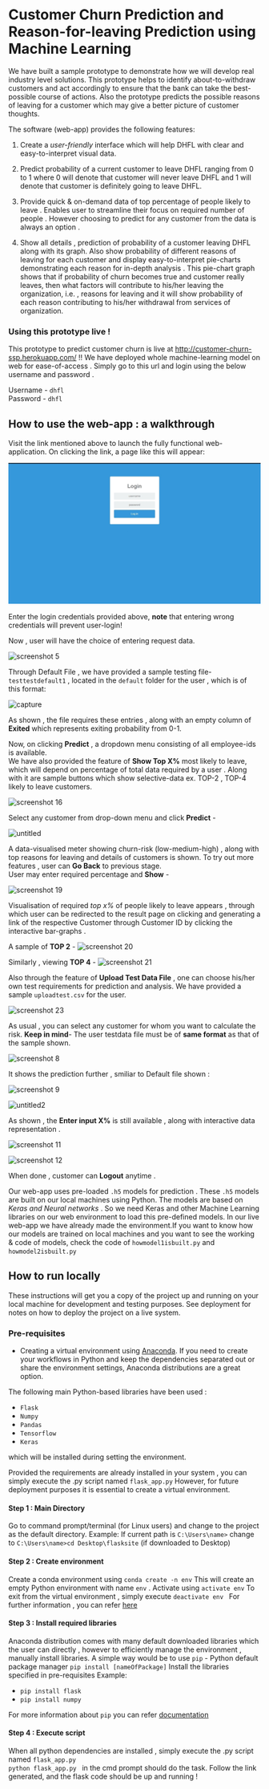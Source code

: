 # Customer Churn Prediction and Reason-for-leaving Prediction using Machine Learning

We have built a sample prototype to demonstrate how we will develop real industry level solutions. This prototype  helps to identify  about-to-withdraw customers  and act accordingly to ensure that the bank can take the best-possible course of actions. Also the prototype predicts the possible reasons of leaving for a customer which may give a better picture of customer thoughts.

The software (web-app) provides the following features: 

1. Create a *user-friendly* interface which will help DHFL with clear and easy-to-interpret visual data. 

2. Predict probability of a current customer to leave DHFL ranging from 0 to 1 
   where 0 will denote that customer will never leave DHFL and 1 will denote that customer is definitely going to leave DHFL. 
   
3.  Provide quick & on-demand data of top percentage of people likely to leave . Enables user to streamline their focus on required number of people . However choosing to predict for any customer from the data is always an option . 

4. Show all details , prediction of probability of a customer leaving DHFL along with its graph.
   Also show probability of different reasons of leaving for each customer and display easy-to-interpret pie-charts demonstrating each reason for in-depth analysis . 
This pie-chart graph shows that if probability of churn becomes true and customer really leaves, then what factors will contribute to  his/her leaving the organization, i.e. , reasons for leaving and it will show probability of each reason contributing to his/her withdrawal from services of organization.

### Using this prototype live !
This prototype to predict customer churn is live at http://customer-churn-ssp.herokuapp.com/ !!
We have deployed whole machine-learning model on web for ease-of-access . Simply go to this url and login using the below 
username and password . 

Username - ```dhfl``` <br>
Password - ```dhfl```

## How to use the web-app : a walkthrough

Visit the link mentioned above to launch the fully functional web-application.
On clicking the link, a page like this will appear:

![screenshot 2](IMG_20211001_010709.jpg)


Enter the login credentials provided above, **note** that entering wrong credentials will prevent user-login!

Now , user will have the choice of entering request data.

![screenshot 5](https://user-images.githubusercontent.com/31181537/45589992-39508a00-b94d-11e8-99df-4616c139778c.png)


Through Default File , we have provided a sample testing file-  ```testtestdefault1``` , located in the `default` folder for the user , which is of this format:

![capture](https://user-images.githubusercontent.com/31181537/45590054-00fd7b80-b94e-11e8-891e-dfa83be5e3a8.JPG)


As shown , the file requires these entries , along with an empty column of  **Exited** which represents exiting probability from 0-1.

Now, on clicking **Predict** , a dropdown menu consisting of all employee-ids is available. <br> We have also provided the feature of **Show Top X%** most likely to leave, which will depend on percentage of total data required by a user . Along with it are sample buttons which show selective-data ex. TOP-2 , TOP-4 likely to leave customers.

![screenshot 16](https://user-images.githubusercontent.com/31181537/45590066-3d30dc00-b94e-11e8-80f5-dea5d8ee7542.png)


Select any customer from drop-down menu and click **Predict** -

![untitled](https://user-images.githubusercontent.com/31181537/45590294-188b3300-b953-11e8-9622-aaf0ef696612.png)


A data-visualised meter showing churn-risk (low-medium-high) , along with top reasons for leaving and details of customers is shown.
To try out more features , user can **Go Back** to previous stage.<br>
User may enter required percentage and **Show** - 

![screenshot 19](https://user-images.githubusercontent.com/31181537/45590129-70c03600-b94f-11e8-982f-6ef4fb0eccfc.png)

Visualisation of required *top x%* of people likely to leave appears , through which user can be redirected to the result page on clicking and generating a link of the respective Customer through Customer ID by clicking the interactive bar-graphs .

A sample of **TOP 2** - 
![screenshot 20](https://user-images.githubusercontent.com/31181537/45590157-0d82d380-b950-11e8-9a10-68811f7ee119.png)

Similarly , viewing **TOP 4** - 
![screenshot 21](https://user-images.githubusercontent.com/31181537/45590161-2db29280-b950-11e8-8581-795f6ea4b61e.png)

Also through the feature of **Upload Test Data File** , one can choose his/her own test requirements for prediction and analysis.
We have provided a sample ```uploadtest.csv``` for the user.

![screenshot 23](https://user-images.githubusercontent.com/31181537/45590177-67839900-b950-11e8-9c75-e08106d9b7df.png)


As usual , you can select any customer for whom you want to calculate the risk.
**Keep in mind**- The user testdata file must be of **same format** as that of the sample shown.

![screenshot 8](https://user-images.githubusercontent.com/31181537/45590184-88e48500-b950-11e8-840e-961a0c9fe148.png)


It shows the prediction further , smiliar to Default file shown :

![screenshot 9](https://user-images.githubusercontent.com/31181537/45590205-11fbbc00-b951-11e8-943f-c1ca11135468.png)

![untitled2](https://user-images.githubusercontent.com/31181537/45590398-2f328980-b955-11e8-9afb-b0951b122214.png)


As shown , the **Enter input X%** is still available , along with interactive data representation . 

![screenshot 11](https://user-images.githubusercontent.com/31181537/45590218-55eec100-b951-11e8-89b5-be93f154c6b2.png)

![screenshot 12](https://user-images.githubusercontent.com/31181537/45590220-571fee00-b951-11e8-895b-bb1b33759e49.png)

When done , customer can **Logout** anytime .


Our web-app uses pre-loaded ```.h5``` models for prediction . These ```.h5``` models are built on our local machines using Python.
The models are based on *Keras and Neural networks* . So we need Keras and other Machine Learning libraries on our web environment to 
load this pre-defined models.
In our live web-app we have already made the environment.If you want to know how our models are trained on local machines and you want to see the working & code of models, check the code of ```howmodel1isbuilt.py``` and ```howmodel2isbuilt.py```


## How to run locally 

These instructions will get you a copy of the project up and running on your local machine for development and testing purposes. See deployment for notes on how to deploy the project on a live system.

### Pre-requisites

* Creating a virtual environment using [Anaconda](https://www.anaconda.com/download/). If you need to create your workflows in Python and keep the dependencies separated out or   share the environment settings, Anaconda distributions are a great option.

The following main Python-based libraries have been used :

* ```Flask```
* ```Numpy```
* ```Pandas```
* ```Tensorflow```
* ```Keras```

which will be installed during setting the environment.

Provided the requirements are already installed in your system , you can simply execute the .py script named ```flask_app.py```
However, for future deployment purposes it is essential to create a virtual environment.

#### Step 1 : Main Directory
Go to command prompt/terminal (for Linux users) and change to the project as the default directory.
Example: If current path is ```C:\Users\name>```
change to ```C:\Users\name>cd Desktop\flasksite```  (if downloaded to Desktop)

#### Step 2 : Create environment
Create a conda environment using ```conda create -n env```
This will create an empty Python environment with name ```env``` . 
Activate using ```activate env```
To exit from the virtual environment , simply execute ```deactivate env ```
For further information , you can refer [here](https://uoa-eresearch.github.io/eresearch-cookbook/recipe/2014/11/20/conda/)

#### Step 3 : Install required libraries
Anaconda distribution comes with many default downloaded libraries which the user can directly , however to efficiently manage the
environment , manually install libraries.
A simple way would be to use ```pip``` - Python default package manager
```pip install [nameOfPackage]```
Install the libraries specified in pre-requisites
Example:
* ```pip install flask```
* ```pip install numpy```

For more information about ```pip``` you can refer [documentation](https://docs.python.org/3/installing/index.html)

#### Step 4 : Execute script
When all python dependencies are installed , simply execute the .py script named ```flask_app.py```  
```python flask_app.py ``` in the cmd prompt should do the task.
Follow the link generated, and the flask code should be up and running !





